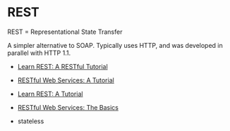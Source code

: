 # REST

REST = Representational State Transfer

A simpler alternative to SOAP. Typically uses HTTP, and was developed in parallel with HTTP 1.1.

* [Learn REST: A RESTful Tutorial](http://www.restapitutorial.com/)
* [RESTful Web Services: A Tutorial](http://www.drdobbs.com/web-development/restful-web-services-a-tutorial/240169069)
* [Learn REST: A Tutorial](http://rest.elkstein.org/)
* [RESTful Web Services: The Basics](http://www.ibm.com/developerworks/library/ws-restful/)

* stateless
